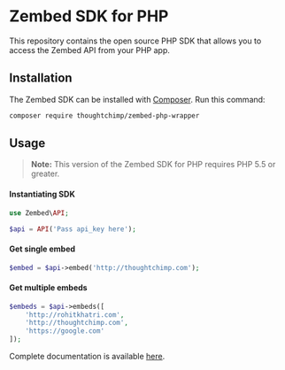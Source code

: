 # Zembed SDK for PHP

This repository contains the open source PHP SDK that allows you to access the Zembed API from your PHP app.


## Installation

The Zembed SDK can be installed with [Composer](https://getcomposer.org/). Run this command:

```sh
composer require thoughtchimp/zembed-php-wrapper
```

## Usage

> **Note:** This version of the Zembed SDK for PHP requires PHP 5.5 or greater.


#### Instantiating SDK

```php
use Zembed\API;

$api = API('Pass api_key here');
```

#### Get single embed

```php
$embed = $api->embed('http://thoughtchimp.com');
```

#### Get multiple embeds

```php
$embeds = $api->embeds([
    'http://rohitkhatri.com',
    'http://thoughtchimp.com',
    'https://google.com'
]);
```

Complete documentation is available [here](http://thoughtchimp.com).
